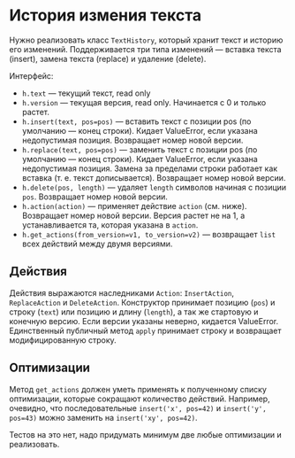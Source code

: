 История измения текста
======================

Нужно реализовать класс `TextHistory`, который хранит текст и историю его изменений.
Поддерживается три типа изменений — вставка текста (insert),
замена текста (replace) и удаление (delete).

Интерфейс:
* `h.text` — текущий текст, read only
* `h.version` — текущая версия, read only. Начинается с 0 и только растет.
* `h.insert(text, pos=pos)` — вставить текст с позиции pos (по умолчанию — конец строки).
Кидает ValueError, если указана недопустимая позиция. Возвращает номер новой версии.
* `h.replace(text, pos=pos)` — заменить текст с позиции pos (по умолчанию — конец строки).
Кидает ValueError, если указана недопустимая позиция. Замена за пределами строки работает как 
вставка (т. е. текст дописывается). Возвращает номер новой версии.
* `h.delete(pos, length)` — удаляет `length` символов начиная с позиции `pos`.
Возвращает номер новой версии.
* `h.action(action)` — применяет действие `action` (см. ниже). Возвращает номер новой версии.
Версия растет не на 1, а устанавливается та, которая указана в `action`.
* `h.get_actions(from_version=v1, to_version=v2)` — возвращает `list` всех действий
между двумя версиями.

Действия
--------

Действия выражаются наследниками `Action`: `InsertAction`, `ReplaceAction` и `DeleteAction`.
Конструктор принимает позицию (`pos`) и строку (`text`) или позицию и длину (`length`),
а так же стартовую и конечную версию.
Если версии указаны неверно, кидается ValueError. 
Единственный публичный метод `apply` принимает строку и возвращает модифицированную строку.


Оптимизации
-----------

Метод `get_actions` должен уметь применять к полученному списку оптимизации, которые 
сокращают количество действий. Например, очевидно, что последовательные `insert('x', pos=42)`
и `insert('y', pos=43)` можно заменить на `insert('xy', pos=42)`.

Тестов на это нет, надо придумать минимум две любые оптимизации и реализовать.
